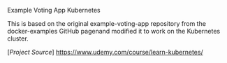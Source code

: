 Example Voting App Kubernetes

This is based on the original example-voting-app repository from the docker-examples GitHub pagenand modified it to work on the Kubernetes cluster.

[*Project Source*] https://www.udemy.com/course/learn-kubernetes/
